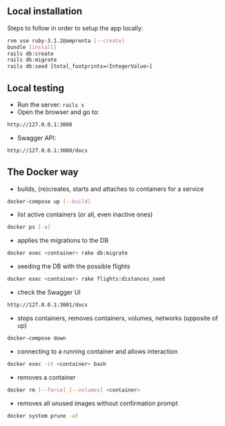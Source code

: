 ## Local installation

Steps to follow in order to setup the app locally:

```sh
rvm use ruby-3.1.2@amprenta [--create]
bundle [install]
rails db:create
rails db:migrate
rails db:seed [total_footprints=<IntegerValue>]
```

## Local testing
- Run the server: `rails s`
- Open the browser and go to:
```sh
http://127.0.0.1:3000
```
- Swagger API:
```sh
http://127.0.0.1:3000/docs
```

## The Docker way
- builds, (re)creates, starts and attaches to containers for a service
```sh
docker-compose up [--build]
```
- list active containers (or all, even inactive ones)
```sh
docker ps [-a]
```

- applies the migrations to the DB
```sh
docker exec <container> rake db:migrate
```

- seeding the DB with the possible flights
```sh
docker exec <container> rake flights:distances_seed
```

- check the Swagger UI
```sh
http://127.0.0.1:3001/docs
```

- stops containers, removes containers, volumes, networks (opposite of up)
```sh
docker-compose down
```

- connecting to a running container and allows interaction 
```sh
docker exec -it <container> bash
```

- removes a container
```sh
docker rm [--force] [--volumes] <container>
```

- removes all unused images without confirmation prompt
```sh
docker system prune -af
```
